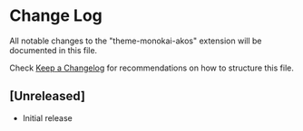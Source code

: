 # Change Log
All notable changes to the "theme-monokai-akos" extension will be documented in this file.

Check [Keep a Changelog](http://keepachangelog.com/) for recommendations on how to structure this file.

## [Unreleased]
- Initial release
